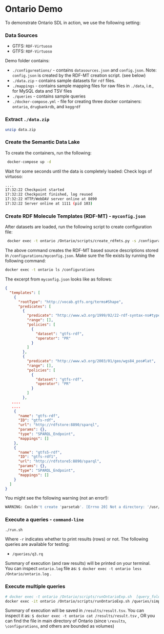 # Ontario Demo

To demonstrate Ontario SDL in action, we use the following setting:

### Data Sources
- GTFS: `RDF-Virtuoso`
- GTFS: `RDF-Virtuoso`

Demo folder contains:

- `./configureations/` - contains `datasources.json` and `config.json`. Note: `config.json` is created by the RDF-MT creation script. (see below)
- `./data.zip` - contains  sample datasets for `rdf` files.
- `./mappings` - contains sample mapping files for raw files in `./data`, i.e., for MySQL data and TSV files
- `./queries` - contains sample queries 
- `./docker-compose.yml` - file for creating three docker containers: `ontario`, `drugbankrdb`, and `keggrdf`

### Extract `./data.zip`
```bash
unzip data.zip
```

### Create the Semantic Data Lake
To create the containers, run the following:
```bash
 docker-compose up -d 
```

Wait for some seconds until the data is completely loaded:
Check logs of virtuoso:
```bash
....
17:32:22 Checkpoint started
17:32:22 Checkpoint finished, log reused
17:32:22 HTTP/WebDAV server online at 8890
17:32:22 Server online at 1111 (pid 103)
```

### Create RDF Molecule Templates (RDF-MT) - `myconfig.json`
After datasets are loaded, run the following script to create configuration file:

```bash
 docker exec -t ontario /Ontario/scripts/create_rdfmts.py -s /configurations/datasources.json -o /configurations/myconfig.json 
```

The above command creates the RDF-MT based source descriptions stored in `/configurations/myconfig.json`. 
Make sure the file exists by running the following command:
```bash
docker exec -t ontario ls /configurations
```

The excerpt from `myconfig.json` looks like as follows:

```json
{
  "templates": [
    {
      "rootType": "http://vocab.gtfs.org/terms#Shape",
      "predicates": [
        {
          "predicate": "http://www.w3.org/1999/02/22-rdf-syntax-ns#type",
          "range": [],
          "policies": [
            {
              "dataset": "gtfs-rdf",
              "operator": "PR"
            }
          ]
        },
        {
          "predicate": "http://www.w3.org/2003/01/geo/wgs84_pos#lat",
          "range": [],
          "policies": [
            {
              "dataset": "gtfs-rdf",
              "operator": "PR"
            }
          ]
        },
   ....
   ....
    {
      "name": "gtfs-rdf",
      "ID": "gtfs-rdf",
      "url": "http://rdfstore:8890/sparql",
      "params": {},
      "type": "SPARQL_Endpoint",
      "mappings": []
    },
    {
      "name": "gtfs5-rdf",
      "ID": "gtfs-rdf1",
      "url": "http://rdfstore5:8890/sparql",
      "params": {},
      "type": "SPARQL_Endpoint",
      "mappings": []
    }
  ]
}
```

You might see the following warning (not an error!):
```bash
WARNING: Couldn't create 'parsetab'. [Errno 20] Not a directory: '/usr/local/lib/python3.6/dist-packages/ontario-0.3-py3.6.egg/ontario/sparql/parser/parsetab.py'
```
### Execute a queries - `command-line`

```bash
./run.sh
```
Where `-r` indicates whether to print results (rows) or not.
The following queries are available for testing:

- `/queries/q3.rq`


Summary of execution (and raw results) will be printed on your terminal.
You can inspect `ontario.log` file as: `$ docker exec -t ontario less /Ontario/ontario.log` .


### Execute multiple queries
```bash
# docker exec -t ontario /Ontario/scripts/runOntarioExp.sh  [query_folder] [config_file] [result_file_name] [errors_file_name] [planonlyTrueorFalse] [printResultsTrueorFalse]
docker exec -it ontario /Ontario/scripts/runOntarioExp.sh /queries/simpleQueries /configurations/myconfig.json /results/result.tsv /results/error.txt False False
```
Summary of execution will be saved in `/results/result.tsv`. 
You can inspect it as: `$ docker exec -t ontario cat /results/result.tsv` ,
OR you can find the file in main directory of Ontario (since `\results`, `\configurations`, and others are bounded as volumes)